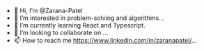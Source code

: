 - 👋 Hi, I’m @Zarana-Patel
- 👀 I’m interested in problem-solving and algorithms...
- 🌱 I’m currently learning React and Typescript.
- 💞️ I’m looking to collaborate on ...
- 📫 How to reach me https://www.linkedin.com/in/zaranapatel/...

<!---
Zarana-Patel/Zarana-Patel is a ✨ special ✨ repository because its `README.md` (this file) appears on your GitHub profile.
You can click the Preview link to take a look at your changes.
--->
